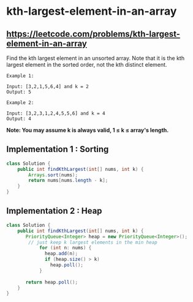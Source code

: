 # kth-largest-element-in-an-array
## https://leetcode.com/problems/kth-largest-element-in-an-array

Find the kth largest element in an unsorted array. Note that it is the kth largest element in the sorted order, not the kth distinct element.
```
Example 1:

Input: [3,2,1,5,6,4] and k = 2
Output: 5

Example 2:

Input: [3,2,3,1,2,4,5,5,6] and k = 4
Output: 4
```
**Note: You may assume k is always valid, 1 ≤ k ≤ array's length.**

## Implementation 1 : Sorting

```java
class Solution {
    public int findKthLargest(int[] nums, int k) {
        Arrays.sort(nums);
        return nums[nums.length - k];
    }
}
```
## Implementation 2 : Heap

```java
class Solution {
    public int findKthLargest(int[] nums, int k) {
       PriorityQueue<Integer> heap = new PriorityQueue<Integer>();
        // just keep k largest elements in the min heap
	        for (int n: nums) {
	          heap.add(n);
	          if (heap.size() > k)
	            heap.poll();
	        }
        
	   return heap.poll();    
    }
}
```
